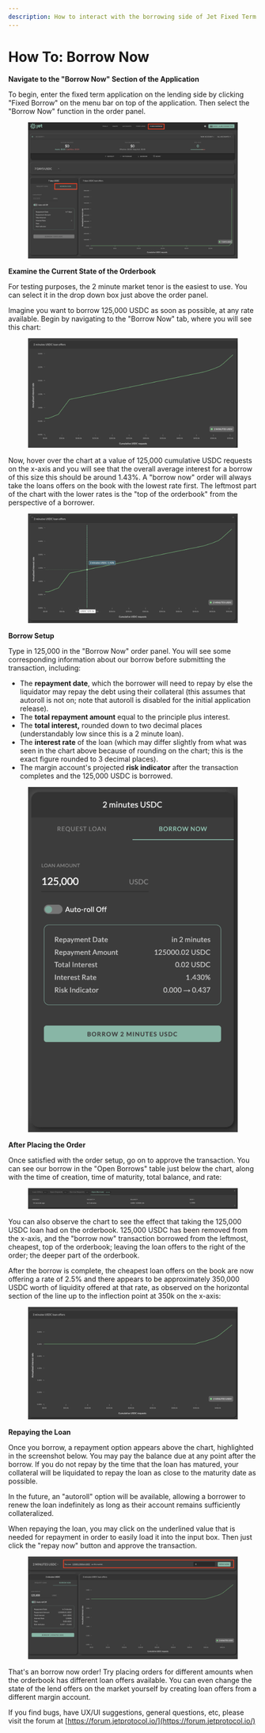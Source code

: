 ```yaml
---
description: How to interact with the borrowing side of Jet Fixed Term
---
```


# How To: Borrow Now

**Navigate to the "Borrow Now" Section of the Application**

To begin, enter the fixed term application on the lending side by clicking "Fixed Borrow" on the menu bar on top of the application. Then select the "Borrow Now" function in the order panel.&#x20;

<figure><img src="../../../../.gitbook/assets/image (2) (1).png" alt=""><figcaption></figcaption></figure>

**Examine the Current State of the Orderbook**

For testing purposes, the 2 minute market tenor is the easiest to use. You can select it in the drop down box just above the order panel.

Imagine you want to borrow 125,000 USDC as soon as possible, at any rate available. Begin by navigating to the "Borrow Now" tab, where you will see this chart:

<figure><img src="../../../../.gitbook/assets/image (14) (1).png" alt=""><figcaption></figcaption></figure>

Now, hover over the chart at a value of 125,000 cumulative USDC requests on the x-axis and you will see that the overall average interest for a borrow of this size this should be around 1.43%. A "borrow now" order will always take the loans offers on the book with the lowest rate first. The leftmost part of the chart with the lower rates is the "top of the orderbook" from the perspective of a borrower.

<figure><img src="../../../../.gitbook/assets/image (28).png" alt=""><figcaption></figcaption></figure>

**Borrow Setup**

Type in 125,000 in the "Borrow Now" order panel. You will see some corresponding information about our borrow before submitting the transaction, including:

* The **repayment date**, which the borrower will need to repay by else the liquidator may repay the debt using their collateral (this assumes that autoroll is not on; note that autoroll is disabled for the initial application release).
* The **total repayment amount** equal to the principle plus interest.
* The **total interest,** rounded down to two decimal places (understandably low since this is a 2 minute loan).
* The **interest rate** of the loan (which may differ slightly from what was seen in the chart above because of rounding on the chart; this is the exact figure rounded to 3 decimal places).
* The margin account's projected **risk indicator** after the transaction completes and the 125,000 USDC is borrowed.

<figure><img src="../../../../.gitbook/assets/image (21).png" alt=""><figcaption></figcaption></figure>

**After Placing the Order**

Once satisfied with the order setup, go on to approve the transaction. You can see our borrow in the "Open Borrows" table just below the chart, along with the time of creation, time of maturity, total balance, and rate:&#x20;

<figure><img src="../../../../.gitbook/assets/image (25).png" alt=""><figcaption></figcaption></figure>

You can also observe the chart to see the effect that taking the 125,000 USDC loan had on the orderbook. 125,000 USDC has been removed from the x-axis, and the "borrow now" transaction borrowed from the leftmost, cheapest, top of the orderbook; leaving the loan offers to the right of the order; the deeper part of the orderbook.&#x20;

After the borrow is complete, the cheapest loan offers on the book are now offering a rate of 2.5% and there appears to be approximately 350,000 USDC worth of liquidity offered at that rate, as observed on the horizontal section of the line up to the inflection point at 350k on the x-axis:

<figure><img src="../../../../.gitbook/assets/image (37).png" alt=""><figcaption></figcaption></figure>

**Repaying the Loan**

Once you borrow, a repayment option appears above the chart, highlighted in the screenshot below. You may pay the balance due at any point after the borrow. If you do not repay by the time that the loan has matured, your collateral will be liquidated to repay the loan as close to the maturity date as possible.&#x20;

In the future, an "autoroll" option will be available, allowing a borrower to renew the loan indefinitely as long as their account remains sufficiently collateralized.&#x20;

When repaying the loan, you may click on the underlined value that is needed for repayment in order to easily load it into the input box. Then just click the "repay now" button and approve the transaction.

<figure><img src="../../../../.gitbook/assets/image (31).png" alt=""><figcaption></figcaption></figure>

That's an borrow now order! Try placing orders for different amounts when the orderbook has different loan offers available. You can even change the state of the lend offers on the market yourself by creating loan offers from a different margin account.

If you find bugs, have UX/UI suggestions, general questions, etc, please visit the forum at [https://forum.jetprotocol.io/](https://forum.jetprotocol.io/)
